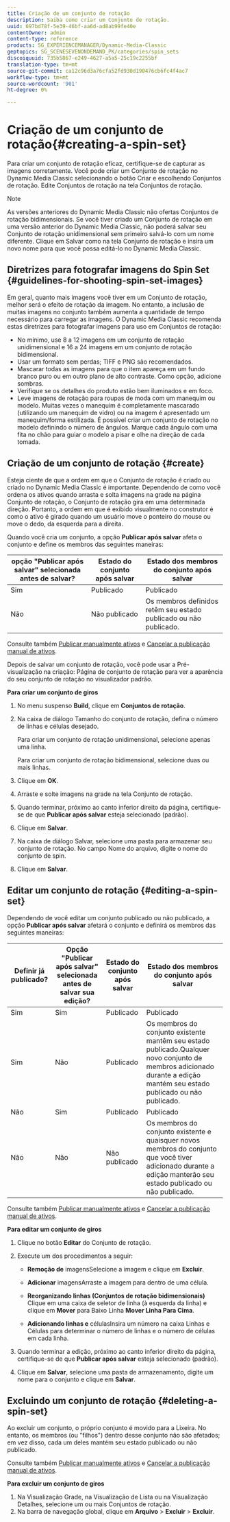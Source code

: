 ```yaml
---
title: Criação de um conjunto de rotação
description: Saiba como criar um Conjunto de rotação.
uuid: 697bd78f-5e39-46bf-aa6d-ad8ab99fe40e
contentOwner: admin
content-type: reference
products: SG_EXPERIENCEMANAGER/Dynamic-Media-Classic
geptopics: SG_SCENESEVENONDEMAND_PK/categories/spin_sets
discoiquuid: 735b5867-e249-4627-a5a5-25c19c2255bf
translation-type: tm+mt
source-git-commit: ca12c96d3a76cfa52fd930d190476cb6fc4f4ac7
workflow-type: tm+mt
source-wordcount: '901'
ht-degree: 0%

---
```



# Criação de um conjunto de rotação{#creating-a-spin-set}

Para criar um conjunto de rotação eficaz, certifique-se de capturar as imagens corretamente. Você pode criar um Conjunto de rotação no Dynamic Media Classic selecionando o botão Criar e escolhendo Conjuntos de rotação. Edite Conjuntos de rotação na tela Conjuntos de rotação.

>[!NOTE]
>
>As versões anteriores do Dynamic Media Classic não ofertas Conjuntos de rotação bidimensionais. Se você tiver criado um Conjunto de rotação em uma versão anterior do Dynamic Media Classic, não poderá salvar seu Conjunto de rotação unidimensional sem primeiro salvá-lo com um nome diferente. Clique em Salvar como na tela Conjunto de rotação e insira um novo nome para que você possa editá-lo no Dynamic Media Classic.

## Diretrizes para fotografar imagens do Spin Set {#guidelines-for-shooting-spin-set-images}

Em geral, quanto mais imagens você tiver em um Conjunto de rotação, melhor será o efeito de rotação da imagem. No entanto, a inclusão de muitas imagens no conjunto também aumenta a quantidade de tempo necessário para carregar as imagens. O Dynamic Media Classic recomenda estas diretrizes para fotografar imagens para uso em Conjuntos de rotação:

* No mínimo, use 8 a 12 imagens em um conjunto de rotação unidimensional e 16 a 24 imagens em um conjunto de rotação bidimensional.
* Usar um formato sem perdas; TIFF e PNG são recomendados.
* Mascarar todas as imagens para que o item apareça em um fundo branco puro ou em outro plano de alto contraste. Como opção, adicione sombras.
* Verifique se os detalhes do produto estão bem iluminados e em foco.
* Leve imagens de rotação para roupas de moda com um manequim ou modelo. Muitas vezes o manequim é completamente mascarado (utilizando um manequim de vidro) ou na imagem é apresentado um manequim/forma estilizada. É possível criar um conjunto de rotação no modelo definindo o número de ângulos. Marque cada ângulo com uma fita no chão para guiar o modelo a pisar e olhe na direção de cada tomada.

## Criação de um conjunto de rotação {#create}

Esteja ciente de que a ordem em que o Conjunto de rotação é criado ou criado no Dynamic Media Classic é importante. Dependendo de como você ordena os ativos quando arrasta e solta imagens na grade na página Conjunto de rotação, o Conjunto de rotação gira em uma determinada direção. Portanto, a ordem em que é exibido visualmente no construtor é como o ativo é girado quando um usuário move o ponteiro do mouse ou move o dedo, da esquerda para a direita.

Quando você cria um conjunto, a opção **Publicar após salvar** afeta o conjunto e define os membros das seguintes maneiras:

| opção &quot;Publicar após salvar&quot; selecionada antes de salvar? | Estado do conjunto após salvar | Estado dos membros do conjunto após salvar |
|--- |--- |--- |
| Sim | Publicado | Publicado |
| Não | Não publicado | Os membros definidos retêm seu estado publicado ou não publicado. |

Consulte também [Publicar manualmente ativos](publishing-files.md#manually-publishing-assets) e [Cancelar a publicação manual de ativos](publishing-files.md#manually-unpublishing-assets).

Depois de salvar um conjunto de rotação, você pode usar a Pré-visualização na criação: Página de conjunto de rotação para ver a aparência do seu conjunto de rotação no visualizador padrão.

**Para criar um conjunto de giros**

1. No menu suspenso **Build**, clique em **Conjuntos de rotação**.
1. Na caixa de diálogo Tamanho do conjunto de rotação, defina o número de linhas e células desejado.

   Para criar um conjunto de rotação unidimensional, selecione apenas uma linha.

   Para criar um conjunto de rotação bidimensional, selecione duas ou mais linhas.

1. Clique em **OK**.
1. Arraste e solte imagens na grade na tela Conjunto de rotação.
1. Quando terminar, próximo ao canto inferior direito da página, certifique-se de que **Publicar após salvar** esteja selecionado (padrão).
1. Clique em **Salvar**.
1. Na caixa de diálogo Salvar, selecione uma pasta para armazenar seu conjunto de rotação. No campo Nome do arquivo, digite o nome do conjunto de spin.
1. Clique em **Salvar**.

## Editar um conjunto de rotação {#editing-a-spin-set}

Dependendo de você editar um conjunto publicado ou não publicado, a opção **Publicar após salvar** afetará o conjunto e definirá os membros das seguintes maneiras:

| Definir já publicado? | Opção &quot;Publicar após salvar&quot; selecionada antes de salvar sua edição? | Estado do conjunto após salvar | Estado dos membros do conjunto após salvar |
|--- |--- |--- |--- |
| Sim | Sim | Publicado | Publicado |
| Sim | Não | Publicado | Os membros do conjunto existente mantêm seu estado publicado.Qualquer novo conjunto de membros adicionado durante a edição mantém seu estado publicado ou não publicado. |
| Não | Sim | Publicado | Publicado |
| Não | Não | Não publicado | Os membros do conjunto existente e quaisquer novos membros do conjunto que você tiver adicionado durante a edição manterão seu estado publicado ou não publicado. |

Consulte também [Publicar manualmente ativos](publishing-files.md#manually-publishing-assets) e [Cancelar a publicação manual de ativos](publishing-files.md#manually-unpublishing-assets).

**Para editar um conjunto de giros**

1. Clique no botão **Editar** do Conjunto de rotação.
1. Execute um dos procedimentos a seguir:

   * **Remoção de**
imagensSelecione a imagem e clique em 
**Excluir**.

   * **Adicionar**
imagensArraste a imagem para dentro de uma célula.

   * **Reorganizando linhas (Conjuntos de rotação bidimensionais)**
Clique em uma caixa de seletor de linha (à esquerda da linha) e clique em 
**Mover** para Baixo Linha  **Mover Linha Para Cima**.

   * **Adicionando linhas e**
célulasInsira um número na caixa Linhas e Células para determinar o número de linhas e o número de células em cada linha.

1. Quando terminar a edição, próximo ao canto inferior direito da página, certifique-se de que **Publicar após salvar** esteja selecionado (padrão).
1. Clique em **Salvar**, selecione uma pasta de armazenamento, digite um nome para o conjunto e clique em **Salvar**.

## Excluindo um conjunto de rotação {#deleting-a-spin-set}

Ao excluir um conjunto, o próprio conjunto é movido para a Lixeira. No entanto, os membros (ou &quot;filhos&quot;) dentro desse conjunto não são afetados; em vez disso, cada um deles mantém seu estado publicado ou não publicado.

Consulte também [Publicar manualmente ativos](publishing-files.md#manually-publishing-assets) e [Cancelar a publicação manual de ativos](publishing-files.md#manually-unpublishing-assets).

**Para excluir um conjunto de giros**

1. Na Visualização Grade, na Visualização de Lista ou na Visualização Detalhes, selecione um ou mais Conjuntos de rotação.
1. Na barra de navegação global, clique em **Arquivo** > **Excluir** > **Excluir**.

